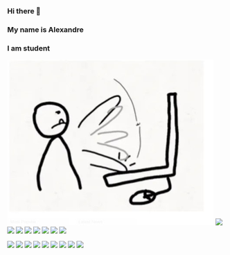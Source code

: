 ### Hi there 👋

### My name is Alexandre
### I am student 

<img src="/img/DevStudent.jpg">

<img width="50" src="https://cdn.jsdelivr.net/gh/devicons/devicon/icons/vscode/vscode-original.svg" />

<img width="50" src="https://cdn.jsdelivr.net/gh/devicons/devicon/icons/react/react-original-wordmark.svg" />

<img width="50" src="https://cdn.jsdelivr.net/gh/devicons/devicon/icons/npm/npm-original-wordmark.svg" />

<img width="50" src="https://cdn.jsdelivr.net/gh/devicons/devicon/icons/msdos/msdos-original.svg" />

<img width="50" src="https://cdn.jsdelivr.net/gh/devicons/devicon/icons/markdown/markdown-original.svg" />

<img width="50" src="https://cdn.jsdelivr.net/gh/devicons/devicon/icons/java/java-original-wordmark.svg" />

<img width="50" src="https://cdn.jsdelivr.net/gh/devicons/devicon/icons/intellij/intellij-original-wordmark.svg" />

<img width="50" src="https://cdn.jsdelivr.net/gh/devicons/devicon/icons/html5/html5-original-wordmark.svg" />

<i width="50" class="devicon-github-original-wordmark"></i>
          

<img width="50" src="https://cdn.jsdelivr.net/gh/devicons/devicon/icons/flutter/flutter-original.svg" />

<img width="50" src="https://cdn.jsdelivr.net/gh/devicons/devicon/icons/css3/css3-original-wordmark.svg" />

<img width="50" src="https://cdn.jsdelivr.net/gh/devicons/devicon/icons/bootstrap/bootstrap-original-wordmark.svg" />

<img width="50" src="https://cdn.jsdelivr.net/gh/devicons/devicon/icons/androidstudio/androidstudio-original-wordmark.svg" />

<img width="50" src="https://cdn.jsdelivr.net/gh/devicons/devicon/icons/dart/dart-original-wordmark.svg" />

<img width="50" src="https://cdn.jsdelivr.net/gh/devicons/devicon/icons/php/php-plain.svg" />

<img width="50" src="https://cdn.jsdelivr.net/gh/devicons/devicon/icons/mysql/mysql-original-wordmark.svg" />

<img width="50" src="https://cdn.jsdelivr.net/gh/devicons/devicon/icons/docker/docker-original-wordmark.svg" />

<img width="50" src="https://cdn.jsdelivr.net/gh/devicons/devicon/icons/apache/apache-original-wordmark.svg" />
          
          
          
          

          
          
          
          
          
          
          
          
          
          
          
          
          

<!--
**alexandreheigi/alexandreheigi** is a ✨ _special_ ✨ repository because its `README.md` (this file) appears on your GitHub profile.

Here are some ideas to get you started:

- 🔭 I’m currently working on ...
- 🌱 I’m currently learning ...
- 👯 I’m looking to collaborate on ...
- 🤔 I’m looking for help with ...
- 💬 Ask me about ...
- 📫 How to reach me: ...
- 😄 Pronouns: ...
- ⚡ Fun fact: ...
-->

